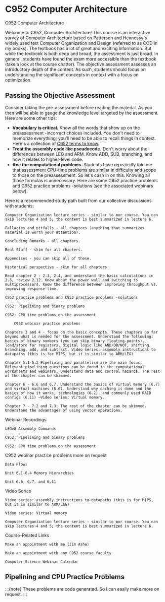 # C952 Computer Architecture

C952 Computer Architecture 

Welcome to C952, Computer Architecture! This course is an interactive survey of Computer Architecture based on Patterson and Hennessy's widely used text Computer Organization and Design (referred to as COD in my books). The textbook has a lot of great and exciting information. But while the textbook is both deep and broad, the assessment is just broad. In general, students have found the exam more accessible than the textbook (take a look at the course chatter). The objective assessment assesses an introductory depth of the content. As such, students should focus on understanding the significant concepts in context with a focus on optimization.


## Passing the Objective Assessment

Consider taking the pre-assessment before reading the material. As you then will be able to gauge the knowledge level targeted by the assessment. Here are some other tips:

- **Vocabulary is critical.** Know all the words that show up on the preassessment -incorrect choices included. You don't need to memorize everything; you'll need to be able to recall things in context. Here's a collection of [C952 terms to know](https://docs.google.com/document/d/1-6s0GNDQP-7sLGxehRlbDLJypJjICi6Av5OEGOGexdk). 
- **Treat the assembly code like pseudocode.** Don't worry about the differences between LEG and ARM. Know ADD, SUB, branching, and how it relates to higher-level code. 
- **Ace the computational problems.** Students have repeatedly told me that assessment CPU-time problems are similar in difficulty and scope to those on the preassessment. So let's cash in on this. Knowing all those formulas is unnecessary. Here are some C952 practice problems and C952 practice problems -solutions (see the associated webinars below).


Here is a recommended study path built from our collective discussions with students:

    Computer Organization lecture series - similar to our course. You can skip lectures 4 and 5; the content is best summarized in lecture 6. 

    Fallacies and pitfalls - all chapters (anything that summarizes material is worth your attention).

    Concluding Remarks - all chapters.

    Real Stuff - skim for all chapters.

    Appendices - you can skip all of these.

    Historical perspective - skim for all chapters. 

    Read chapter 2 - 2.3, 2.4, and understand the basic calculations in 2.6, review 2.12. Know about the power wall and switching to multiprocessors. Know the difference between improving throughput vs. improving response time.

    C952 practice problems and C952 practice problems -solutions

    C952: Pipelining and binary problems

    C952: CPU time problems on the assessment

        C952 webinar practice problems

    Chapters 3 and 4 - focus on the basic concepts. These chapters go far beyond what is needed for the assessment. Understand the following: basics of binary numbers (you can skip binary floating-points), load/store for registers, digital logic like AND/OR/NOT, shifting, branching, add, and subtract. Video series: assembly instructions to datapaths (this is for MIPS, but it is similar to ARM/LEG)

    Chapter 5.1-5.2 Pipelining and parallelism are the main focus. Relevant pipelining questions can be found in the computational worksheets and webinars. Understand data and control hazards. The rest of the chapter can be skimmed.

    Chapter 6 - 6.6 and 6.7. Understand the basics of virtual memory (6.7) and virtual machines (6.6). Understand why caching is done and the basics of how it works, technologies (6.2), and commonly used RAID configs (6.11) —Video series: Virtual memory.

    Chapter 7 - 7.2 and 7.3, The rest of the chapter can be skimmed. Understand the advantages of using vector operations.

Webinar Recordings

    LEGv8 Assembly Commands

    C952: Pipelining and binary problems

    C952: CPU time problems on the assessment

C952 webinar practice problems more on request

    Data Flows

    Unit 6.1-6.4 Memory Hierarchies

    Unit 6.6, 6.7, and 6.11


Video Series

    Video series: assembly instructions to datapaths (this is for MIPS, but it is similar to ARM/LEG)

    Video series: Virtual memory

    Computer Organization lecture series - similar to our course. You can skip lectures 4 and 5; the content is best summarized in lecture 6.


Course-Related Links

    Make an appointment with me (Jim Ashe) 

    Make an appointment with any C952 course faculty

    Computer Science Webinar Calendar


## Pipelining and CPU Practice Problems

:::{note}
These problems are code generated. So I can easily make more on request.
:::